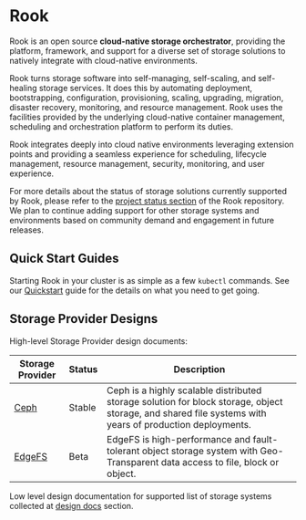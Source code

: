 # Rook

Rook is an open source **cloud-native storage orchestrator**, providing the platform, framework, and support for a diverse set of storage solutions to natively integrate with cloud-native environments.

Rook turns storage software into self-managing, self-scaling, and self-healing storage services. It does this by automating deployment, bootstrapping, configuration, provisioning, scaling, upgrading, migration, disaster recovery, monitoring, and resource management. Rook uses the facilities provided by the underlying cloud-native container management, scheduling and orchestration platform to perform its duties.

Rook integrates deeply into cloud native environments leveraging extension points and providing a seamless experience for scheduling, lifecycle management, resource management, security, monitoring, and user experience.

For more details about the status of storage solutions currently supported by Rook, please refer to the [project status section](https://github.com/rook/rook/blob/master/README.md#project-status) of the Rook repository.
We plan to continue adding support for other storage systems and environments based on community demand and engagement in future releases.

## Quick Start Guides

Starting Rook in your cluster is as simple as a few `kubectl` commands. See our [Quickstart](quickstart-toc.md) guide for the details on what you need to get going.

## Storage Provider Designs

High-level Storage Provider design documents:

| Storage Provider | Status | Description |
|---|---|---|
| [Ceph](ceph-storage.md) | Stable | Ceph is a highly scalable distributed storage solution for block storage, object storage, and shared file systems with years of production deployments. |
| [EdgeFS](edgefs-storage.md) | Beta | EdgeFS is high-performance and fault-tolerant object storage system with Geo-Transparent data access to file, block or object. |

Low level design documentation for supported list of storage systems collected at [design docs](https://github.com/rook/rook/tree/master/design) section.
